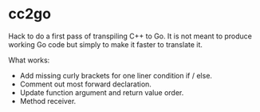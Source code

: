 # cc2go

Hack to do a first pass of transpiling C++ to Go. It is not meant to produce
working Go code but simply to make it faster to translate it.

What works:

- Add missing curly brackets for one liner condition if / else.
- Comment out most forward declaration.
- Update function argument and return value order.
- Method receiver.
